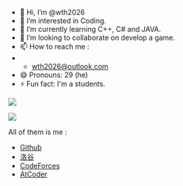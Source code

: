 - 👋 Hi, I’m @wth2026
- 👀 I’m interested in Coding.
- 🌱 I’m currently learning C++, C# and JAVA.
- 💞️ I’m looking to collaborate on develop a game.
- 📫 How to reach me :
- - wth2026@outlook.com
- 😄 Pronouns: 29 (he)
- ⚡ Fun fact: I'm a students.

![](https://cdn.luogu.com.cn/upload/image_hosting/stcn0ih2.png)

![](https://flagcounter.me/eQG/)

All of them is me :
- [Github](https://github.com/wth2026/)
- [洛谷](https://www.luogu.com.cn/user/1038334/)
- [CodeForces](https://codeforces.com/profile/wth2026/)
- [AtCoder](https://atcoder.jp/users/wth2026/)

<!---
wth2026/wth2026 is a ✨ special ✨ repository because its `README.md` (this file) appears on your GitHub profile.
You can click the Preview link to take a look at your changes.
--->
